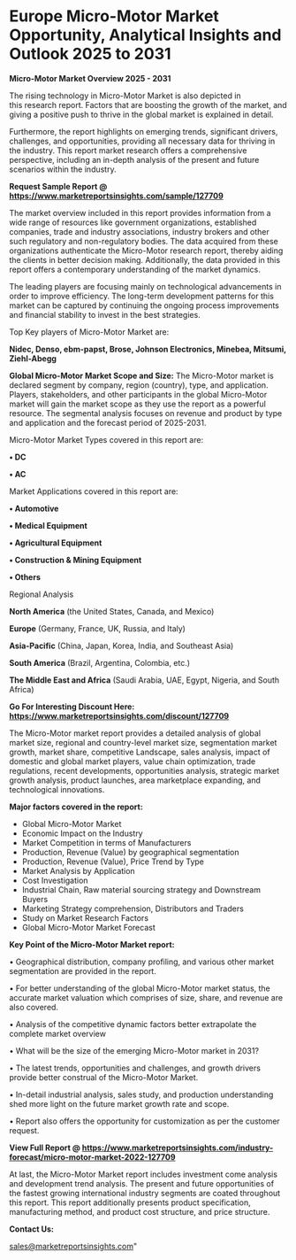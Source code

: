  # Europe Micro-Motor Market Opportunity, Analytical Insights and Outlook 2025 to 2031

<Strong> Micro-Motor Market Overview 2025 - 2031</strong>

The rising technology in Micro-Motor Market is also depicted in this research report. Factors that are boosting the growth of the market, and giving a positive push to thrive in the global market is explained in detail.

Furthermore, the report highlights on emerging trends, significant drivers, challenges, and opportunities, providing all necessary data for thriving in the industry. This report market research offers a comprehensive perspective, including an in-depth analysis of the present and future scenarios within the industry.

<strong>Request Sample Report @ <a href=https://www.marketreportsinsights.com/sample/127709>https://www.marketreportsinsights.com/sample/127709</a></strong>

The market overview included in this report provides information from a wide range of resources like government organizations, established companies, trade and industry associations, industry brokers and other such regulatory and non-regulatory bodies. The data acquired from these organizations authenticate the Micro-Motor research report, thereby aiding the clients in better decision making. Additionally, the data provided in this report offers a contemporary understanding of the market dynamics.

The leading players are focusing mainly on technological advancements in order to improve efficiency. The long-term development patterns for this market can be captured by continuing the ongoing process improvements and financial stability to invest in the best strategies.

Top Key players of Micro-Motor Market are:

<strong>Nidec, Denso, ebm-papst, Brose, Johnson Electronics, Minebea, Mitsumi, Ziehl-Abegg</strong>

<strong><b>Global Micro-Motor Market Scope and Size:</b></strong>
The Micro-Motor market is declared segment by company, region (country), type, and application. Players, stakeholders, and other participants in the global Micro-Motor market will gain the market scope as they use the report as a powerful resource. The segmental analysis focuses on revenue and product by type and application and the forecast period of 2025-2031.

Micro-Motor Market Types covered in this report are:

<strong>• DC

• AC</strong>

Market Applications covered in this report are:

<strong>• Automotive

• Medical Equipment

• Agricultural Equipment

• Construction & Mining Equipment

• Others</strong> 

Regional Analysis

<strong>North America</strong> (the United States, Canada, and Mexico)

<strong>Europe</strong> (Germany, France, UK, Russia, and Italy)

<strong>Asia-Pacific</strong> (China, Japan, Korea, India, and Southeast Asia)

<strong>South America</strong> (Brazil, Argentina, Colombia, etc.)

<strong>The Middle East and Africa</strong> (Saudi Arabia, UAE, Egypt, Nigeria, and South Africa)

<strong>Go For Interesting Discount Here: <a href=https://www.marketreportsinsights.com/discount/127709>https://www.marketreportsinsights.com/discount/127709</a></strong>

The Micro-Motor market report provides a detailed analysis of global market size, regional and country-level market size, segmentation market growth, market share, competitive Landscape, sales analysis, impact of domestic and global market players, value chain optimization, trade regulations, recent developments, opportunities analysis, strategic market growth analysis, product launches, area marketplace expanding, and technological innovations.

<strong><b>Major factors covered in the report:</b></strong>
<ul>
  <li>Global Micro-Motor Market </li>
  <li>Economic Impact on the Industry</li>
  <li>Market Competition in terms of Manufacturers</li>
  <li>Production, Revenue (Value) by geographical segmentation</li>
  <li>Production, Revenue (Value), Price Trend by Type</li>
  <li>Market Analysis by Application</li>
  <li>Cost Investigation</li>
  <li>Industrial Chain, Raw material sourcing strategy and Downstream Buyers</li>
  <li>Marketing Strategy comprehension, Distributors and Traders</li>
  <li>Study on Market Research Factors</li>
  <li>Global Micro-Motor Market Forecast</li>
</ul>

<strong><b>Key Point of the Micro-Motor Market report:</b></strong>

• Geographical distribution, company profiling, and various other market segmentation are provided in the report.

• For better understanding of the global Micro-Motor market status, the accurate market valuation which comprises of size, share, and revenue are also covered.

• Analysis of the competitive dynamic factors better extrapolate the complete market overview

• What will be the size of the emerging Micro-Motor market in 2031?

• The latest trends, opportunities and challenges, and growth drivers provide better construal of the Micro-Motor Market.

• In-detail industrial analysis, sales study, and production understanding shed more light on the future market growth rate and scope.

• Report also offers the opportunity for customization as per the customer request.

<strong><b>View Full Report @ <a href=https://www.marketreportsinsights.com/industry-forecast/micro-motor-market-2022-127709>https://www.marketreportsinsights.com/industry-forecast/micro-motor-market-2022-127709</a></b></strong>


At last, the Micro-Motor Market report includes investment come analysis and development trend analysis. The present and future opportunities of the fastest growing international industry segments are coated throughout this report. This report additionally presents product specification, manufacturing method, and product cost structure, and price structure.

<strong>Contact Us:</strong>

sales@marketreportsinsights.com"
